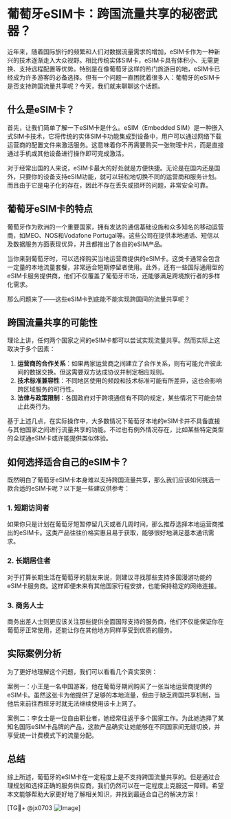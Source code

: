 # 葡萄牙eSIM卡：跨国流量共享的秘密武器？

近年来，随着国际旅行的频繁和人们对数据流量需求的增加，eSIM卡作为一种新兴的技术逐渐走入大众视野。相比传统实体SIM卡，eSIM卡具有体积小、无需更换、支持远程配置等优势。特别是在像葡萄牙这样的热门旅游目的地，eSIM卡已经成为许多游客的必备选择。但有一个问题一直困扰着很多人：葡萄牙的eSIM卡是否支持跨国流量共享呢？今天，我们就来聊聊这个话题。

## 什么是eSIM卡？

首先，让我们简单了解一下eSIM卡是什么。eSIM（Embedded SIM）是一种嵌入式SIM卡技术，它将传统的实体SIM卡功能集成到设备中，用户可以通过网络下载运营商的配置文件来激活服务。这意味着你不再需要购买一张物理卡片，而是直接通过手机或其他设备进行操作即可完成激活。

对于经常出国的人来说，eSIM卡最大的好处就是方便快捷。无论是在国内还是国外，只要你的设备支持eSIM功能，就可以轻松地切换不同的运营商和服务计划。而且由于它是电子化的存在，因此不存在丢失或损坏的问题，非常安全可靠。

## 葡萄牙eSIM卡的特点

葡萄牙作为欧洲的一个重要国家，拥有发达的通信基础设施和众多知名的移动运营商，如MEO、NOS和Vodafone Portugal等。这些公司在提供本地通话、短信以及数据服务方面表现优异，并且都推出了各自的eSIM产品。

当你来到葡萄牙时，可以选择购买当地运营商提供的eSIM卡。这类卡通常会包含一定量的本地流量套餐，非常适合短期停留者使用。此外，还有一些国际通用型的eSIM卡服务提供商，他们不仅覆盖了葡萄牙市场，还能够满足跨境旅行者的多样化需求。

那么问题来了——这些eSIM卡到底能不能实现跨国间的流量共享呢？

## 跨国流量共享的可能性

理论上讲，任何两个国家之间的eSIM卡都可以尝试实现流量共享。然而实际上这取决于多个因素：

1. **运营商的合作关系**：如果两家运营商之间建立了合作关系，则有可能允许彼此间的数据交换。但这需要双方达成协议并制定相应规则。
2. **技术标准兼容性**：不同地区使用的频段和技术标准可能有所差异，这也会影响跨区域服务的可行性。
3. **法律与政策限制**：各国政府对于跨境通信有不同的规定，某些情况下可能会禁止此类行为。

基于上述几点，在实际操作中，大多数情况下葡萄牙本地的eSIM卡并不具备直接与其他国家之间进行流量共享的功能。不过也有例外情况存在，比如某些特定类型的全球通eSIM卡或许能提供类似体验。

## 如何选择适合自己的eSIM卡？

既然明白了葡萄牙eSIM卡本身难以支持跨国流量共享，那么我们应该如何挑选一款合适的eSIM卡呢？以下是一些建议供参考：

### 1. 短期访问者
如果你只是计划在葡萄牙短暂停留几天或者几周时间，那么推荐选择本地运营商推出的eSIM卡。这类产品往往价格实惠且易于获取，能够很好地满足基本通讯需求。

### 2. 长期居住者
对于打算长期生活在葡萄牙的朋友来说，则建议寻找那些支持多国漫游功能的eSIM卡服务商。这样即便未来有其他国家行程安排，也能保持稳定的网络连接。

### 3. 商务人士
商务出差人士则更应该关注那些提供全面国际支持的服务商，他们不仅能保证你在葡萄牙正常使用，还能让你在其他地方同样享受到优质的服务。

## 实际案例分析

为了更好地理解这个问题，我们可以看看几个真实案例：

案例一：小王是一名中国游客，他在葡萄牙期间购买了一张当地运营商提供的eSIM卡。虽然这张卡为他提供了足够的本地流量，但由于缺乏跨国共享机制，当他后来前往西班牙时就无法继续使用该卡上网了。

案例二：李女士是一位自由职业者，她经常往返于多个国家工作。为此她选择了某知名国际eSIM卡品牌的产品，这款产品确实让她能够在不同国家间无缝切换，并享受统一计费模式下的流量分配。

## 总结

综上所述，葡萄牙的eSIM卡在一定程度上是不支持跨国流量共享的。但是通过合理规划和选择正确的服务供应商，我们仍然可以在一定程度上克服这一障碍。希望本文能够帮助大家更好地了解相关知识，并找到最适合自己的解决方案！

[TG💪+ @jx0703 ![Image](https://github.com/user-attachments/assets/dbca1d08-cadb-493c-b0ec-ad6f7a83f270)]